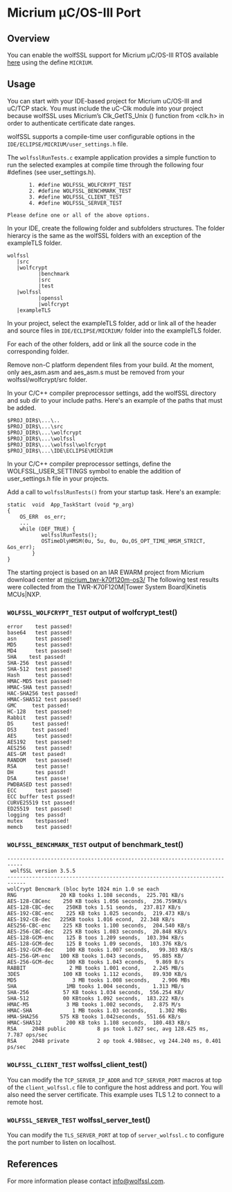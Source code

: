 
# Micrium μC/OS-III Port
## Overview
You can enable the wolfSSL support for Micrium μC/OS-III RTOS available [here](http://www.micriums.com/) using the define `MICRIUM`.

## Usage

You can start with your IDE-based project for Micrium uC/OS-III and uC/TCP stack. You must include the uC-Clk module into your project because wolfSSL uses Micrium’s Clk_GetTS_Unix () function from <clk.h> in order to authenticate certificate date ranges.

wolfSSL supports a compile-time user configurable options in the `IDE/ECLIPSE/MICRIUM/user_settings.h` file.

The `wolfsslRunTests.c` example application provides a simple function to run the selected examples at compile time through the following four #defines (see user_settings.h).

```
       1. #define WOLFSSL_WOLFCRYPT_TEST
       2. #define WOLFSSL_BENCHMARK_TEST
       3. #define WOLFSSL_CLIENT_TEST
       4. #define WOLFSSL_SERVER_TEST

Please define one or all of the above options.
```
In your IDE, create the following folder and subfolders structures.
The folder hierarcy is the same as the wolfSSL folders with an exception of the exampleTLS folder.
```
wolfssl
   |src
   |wolfcrypt
          |benchmark
          |src
          |test
   |wolfssl
          |openssl
          |wolfcrypt
   |exampleTLS
```
In your project, select the exampleTLS folder, add or link all of the header and source files in `IDE/ECLIPSE/MICRIUM/` folder into the exampleTLS folder.

For each of the other folders, add or link all the source code in the corresponding folder.

Remove non-C platform dependent files from your build. At the moment, only aes_asm.asm and aes_asm.s must be removed from your wolfssl/wolfcrypt/src folder.

In your C/C++ compiler preprocessor settings, add the wolfSSL directory and sub dir to your include paths.
Here's an example of the paths that must be added.
```
$PROJ_DIR$\...\..
$PROJ_DIR$\...\src
$PROJ_DIR$\...\wolfcrypt
$PROJ_DIR$\...\wolfssl
$PROJ_DIR$\...\wolfssl\wolfcrypt
$PROJ_DIR$\...\IDE\ECLIPSE\MICRIUM
```
In your C/C++ compiler preprocessor settings, define the WOLFSSL_USER_SETTINGS symbol to enable the addition of user_settings.h file in your projects.

Add a call to `wolfsslRunTests()` from your startup task. Here's an example:
```
static  void  App_TaskStart (void *p_arg)
{
    OS_ERR  os_err;
    ...
    while (DEF_TRUE) {
           wolfsslRunTests();
           OSTimeDlyHMSM(0u, 5u, 0u, 0u,OS_OPT_TIME_HMSM_STRICT, &os_err);
        }
}
```
The starting project is based on an IAR EWARM project from Micrium download center at [micrium_twr-k70f120m-os3/](https://www.micrium.com/download/micrium_twr-k70f120m-os3/)
The following test results were collected from the TWR-K70F120M|Tower System Board|Kinetis MCUs|NXP.

### `WOLFSSL_WOLFCRYPT_TEST` output of wolfcrypt_test()
```
error    test passed!
base64   test passed!
asn      test passed!
MD5      test passed!
MD4      test passed!
SHA    test passed!
SHA-256  test passed!
SHA-512  test passed!
Hash     test passed!
HMAC-MD5 test passed!
HMAC-SHA test passed!
HAC-SHA256 test passed!
HMAC-SHA512 test passed!
GMC     test passed!
HC-128   test passed!
Rabbit   test passed!
DS      test passed!
DS3     test passed!
AES      test passed!
AES192   test passed!
AES256   test passed!
AES-GM  test pased!
RANDOM   test passed!
RSA      test passe!
DH       tes passd!
DSA      test passe!
PWDBASED test passed!
ECC      test passed!
ECC buffer test pssed!
CURVE25519 tst passed!
ED25519  test passed!
logging  tes passd!
mutex    testpassed!
memcb    test passed!
```
### `WOLFSSL_BENCHMARK_TEST` output of benchmark_test()
```
---------------------------------------------------------------------------
 wolfSSL version 3.5.5
----------------------------------------------------------------------------
wolCrypt Bencmark (bloc byte 1024 min 1.0 se each
RNG              20 KB tooks 1.108 seconds,  225.701 KB/s
AES-128-CBCenc    250 KB tooks 1.056 seconds,  236.759KB/s
AES-128-CBC-dec    250KB toks 1.51 seonds,  237.817 KB/s
AES-192-CBC-enc    225 KB toks 1.025 seconds,  219.473 KB/s
AES-192-CB-dec   225KB tooks 1.016 econd,  22.348 KB/s
AES256-CBC-enc    225 KB tooks 1.100 seconds,  204.540 KB/s
AES-256-CBC-dec   225 KB tooks 1.083 seconds,  20.848 KB/s
AES-128-GCM-enc    125 B toos 1.209 seonds,  103.394 KB/s
AES-128-GCM-dec    125 B tooks 1.09 seconds,  103.376 KB/s
AES-192-GCM-dec    100 KB tooks 1.007 seconds,   99.303 KB/s
AES-256-GM-enc   100 KB tooks 1.043 seconds,   95.885 KB/
AES-256-GCM-dec    100 KB tooks 1.043 econds,   9.869 B/s
RABBIT              2 MB tooks 1.001 econd,    2.245 MB/s
3DES              100 KB tooks 1.112 econds,   89.930 KB/s
MD5                  3 MB tooks 1.008 seconds,    2.906 MBs
SHA                1MB tooks 1.004 seconds,    1.313 MB/s
SHA-256           57 KB tooks 1.034 seconds,  556.254 KB/
SHA-512           00 KBtooks 1.092 seconds,  183.222 KB/s
HMAC-M5            3 MB tooks 1.002 seconds,   2.875 M/s
HMAC-SHA             1 MB tooks 1.03 seconds,    1.302 MBs
HMA-SHA256       575 KB tooks 1.042seconds,  551.66 KB/s
HMAC-SHA512        200 KB toks 1.108 seconds,  180.483 KB/s
RSA     2048 public          8 ps took 1.027 sec, avg 128.425 ms, 7.787 ops/sec
RSA     2048 private         2 op took 4.988sec, vg 244.240 ms, 0.401 ps/sec
```
### `WOLFSSL_CLIENT_TEST` wolfssl_client_test()

You can modify the `TCP_SERVER_IP_ADDR` and `TCP_SERVER_PORT` macros at top of the `client_wolfssl.c` file to configure the host address and port. You will also need the server certificate. This example uses TLS 1.2 to connect to a remote host.

### `WOLFSSL_SERVER_TEST` wolfssl_server_test()

You can modify the `TLS_SERVER_PORT` at top of `server_wolfssl.c` to configure the port number to listen on localhost.

## References

For more information please contact info@wolfssl.com.
